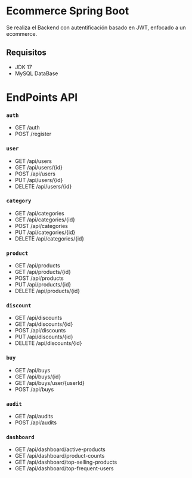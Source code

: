 # **Ecommerce Spring Boot** 
Se realiza el Backend con autentificación basado en JWT, enfocado a un ecommerce.

## Requisitos

* JDK 17
* MySQL DataBase

# EndPoints API

### **`auth`**
* GET /auth
* POST /register

### **`user`**
* GET /api/users
* GET /api/users/{id}
* POST /api/users
* PUT /api/users/{id}
* DELETE /api/users/{id}

### **`category`**
* GET /api/categories
* GET /api/categories/{id}
* POST /api/categories
* PUT /api/categories/{id}
* DELETE /api/categories/{id}

### **`product`**
* GET /api/products
* GET /api/products/{id}
* POST /api/products
* PUT /api/products/{id}
* DELETE /api/products/{id}

### **`discount`**
* GET /api/discounts
* GET /api/discounts/{id}
* POST /api/discounts
* PUT /api/discounts/{id}
* DELETE /api/discounts/{id}

### **`buy`**
* GET /api/buys
* GET /api/buys/{id}
* GET /api/buys/user/{userId}
* POST /api/buys

### **`audit`**
* GET /api/audits
* POST /api/audits

### **`dashboard`**
* GET /api/dashboard/active-products
* GET /api/dashboard/product-counts
* GET /api/dashboard/top-selling-products
* GET /api/dashboard/top-frequent-users